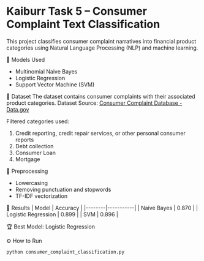 # Kaiburr Task 5 – Consumer Complaint Text Classification

This project classifies consumer complaint narratives into financial product categories using Natural Language Processing (NLP) and machine learning.

🧠 Models Used
- Multinomial Naive Bayes  
- Logistic Regression  
- Support Vector Machine (SVM)

🧾 Dataset
The dataset contains consumer complaints with their associated product categories.
Dataset Source: [Consumer Complaint Database - Data.gov](https://catalog.data.gov/dataset/consumer-complaint-database)

Filtered categories used:
1. Credit reporting, credit repair services, or other personal consumer reports  
2. Debt collection  
3. Consumer Loan  
4. Mortgage  

🧹 Preprocessing
- Lowercasing  
- Removing punctuation and stopwords  
- TF-IDF vectorization  

 🧪 Results
| Model | Accuracy |
|--------|-----------|
| Naive Bayes | 0.870 |
| Logistic Regression | 0.899 |
| SVM | 0.896 |

🏆 Best Model: Logistic Regression

⚙️ How to Run
```bash
python consumer_complaint_classification.py
